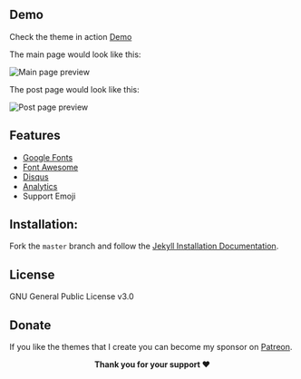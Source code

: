 
## Demo

Check the theme in action [Demo](https://ToddLoveDiane.github.io/toddwy.github.io/)

The main page would look like this:

![Main page preview](https://github.com/ToddLoveDiane/toddwy.github.io/blob/master/assets/img/home-page.jpg?raw=true)

The post page would look like this:

![Post page preview](https://github.com/ToddLoveDiane/toddwy.github.io/blob/master/assets/img/post-example.jpg?raw=true)

## Features

- [Google Fonts](https://fonts.google.com/)
- [Font Awesome](http://fontawesome.io/)
- [Disqus](https://disqus.com/)
- [Analytics](https://analytics.google.com/analytics/web/)
- Support Emoji

## Installation:

Fork the ``master`` branch and follow the [Jekyll Installation Documentation](https://jekyllrb.com/docs/installation/).

## License

GNU General Public License v3.0

## Donate

<p>If you like the themes that I create you can become my sponsor on <a href="https://www.patreon.com/artemsheludko" target="_blank">Patreon</a>.
<p align="center"><b>Thank you for your support ❤️</b></p>
